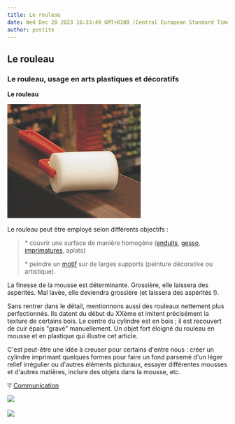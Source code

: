 ```yaml
---
title: Le rouleau
date: Wed Dec 20 2023 16:33:49 GMT+0100 (Central European Standard Time)
author: postite
---
```


## Le rouleau
### Le rouleau, usage en arts plastiques et décoratifs
 **Le rouleau**  

![](images/petitrouleau.jpg)

Le rouleau peut être employé selon différents objectifs :

> \* couvrir une surface de manière homogène ([enduits](enduits.html), [gesso](fabriquerungesso.html), [imprimatures](imprimatures.html), aplats)
> 
> \* peindre un [motif](motif.html) sur de larges supports (peinture décorative ou artistique).

La finesse de la mousse est déterminante. Grossière, elle laissera des aspérités. Mal lavée, elle deviendra grossière (et laissera des aspérités !).

Sans rentrer dans le détail, mentionnons aussi des rouleaux nettement plus perfectionnés. Ils datent du début du XXème et imitent précisément la texture de certains bois. Le centre du cylindre est en bois ; il est recouvert de cuir épais "gravé" manuellement. Un objet fort éloigné du rouleau en mousse et en plastique qui illustre cet article.

C'est peut-être une idée à creuser pour certains d'entre nous : créer un cylindre imprimant quelques formes pour faire un fond parsemé d'un léger relief irrégulier ou d'autres éléments picturaux, essayer différentes mousses et d'autres matières, inclure des objets dans la mousse, etc.



![](images/flechebas.gif) [Communication](http://www.artrealite.com/annonceurs.htm) 

[![](https://cbonvin.fr/sites/regie.artrealite.com/visuels/campagne1.png)](index-2.html#20131014)

![](https://cbonvin.fr/sites/regie.artrealite.com/visuels/campagne2.png)